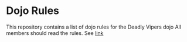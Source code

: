 Dojo Rules
==========

This repository contains a list of dojo rules for the Deadly Vipers dojo
All members should read the rules. 
See [link](https://github.com/deadlyvipers)
